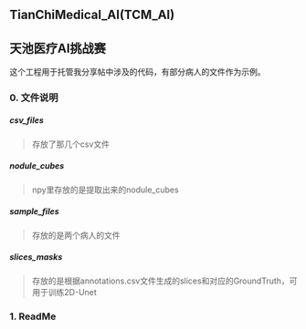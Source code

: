 ## TianChiMedical_AI(TCM_AI)
  
## 天池医疗AI挑战赛  

  
这个工程用于托管我分享帖中涉及的代码，有部分病人的文件作为示例。
### 0. 文件说明
##### csv_files
> 存放了那几个csv文件  

##### nodule_cubes
> npy里存放的是提取出来的nodule_cubes  

##### sample_files
> 存放的是两个病人的文件  

##### slices_masks
> 存放的是根据annotations.csv文件生成的slices和对应的GroundTruth，可用于训练2D-Unet
### 1. ReadMe